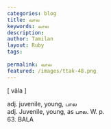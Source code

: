 ```yaml
---
categories: blog
title: வால
keywords: வால
description: 
author: Tamilan
layout: Ruby
tags: 
 
permalink: வால
featured: /images/ttak-48.png
---
```

  
[ vāla ]  
  
adj. juvenile, young, பால  
adj. Juvenile, young, as பால. W. p.   
63. BALA